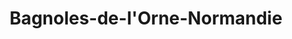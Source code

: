---
title: Bagnoles-de-l'Orne-Normandie
url: /bagnoles-de-lorne-normandie/
latitude: 48.546
longitude: -0.439
---